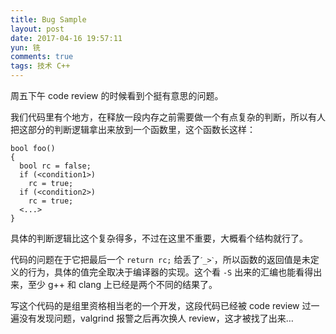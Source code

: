 ```yaml
---
title: Bug Sample
layout: post
date: 2017-04-16 19:57:11
yun: 铣
comments: true
tags: 技术 C++
---
```



周五下午 code review 的时候看到个挺有意思的问题。

我们代码里有个地方，在释放一段内存之前需要做一个有点复杂的判断，所以有人把这部分的判断逻辑拿出来放到一个函数里，这个函数长这样：

```
bool foo()
{
  bool rc = false;
  if (<condition1>)
    rc = true;
  if (<condition2>)
    rc = true;
  <...>
}
```

具体的判断逻辑比这个复杂得多，不过在这里不重要，大概看个结构就行了。

代码的问题在于它把最后一个 `return rc;` 给丢了`ˊ_>ˋ`，所以函数的返回值是未定义的行为，具体的值完全取决于编译器的实现。这个看 `-S` 出来的汇编也能看得出来，至少 g++ 和 clang 上已经是两个不同的结果了。

写这个代码的是组里资格相当老的一个开发，这段代码已经被 code review 过一遍没有发现问题，valgrind 报警之后再次换人 review，这才被找了出来…
